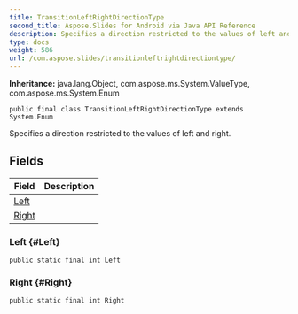 ```yaml
---
title: TransitionLeftRightDirectionType
second_title: Aspose.Slides for Android via Java API Reference
description: Specifies a direction restricted to the values of left and right.
type: docs
weight: 586
url: /com.aspose.slides/transitionleftrightdirectiontype/
---
```

**Inheritance:**
java.lang.Object, com.aspose.ms.System.ValueType, com.aspose.ms.System.Enum
```
public final class TransitionLeftRightDirectionType extends System.Enum
```

Specifies a direction restricted to the values of left and right.
## Fields

| Field | Description |
| --- | --- |
| [Left](#Left) |  |
| [Right](#Right) |  |
### Left {#Left}
```
public static final int Left
```




### Right {#Right}
```
public static final int Right
```




